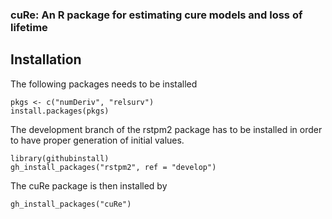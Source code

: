 ### cuRe: An R package for estimating cure models and loss of lifetime ###


Installation
-----------

The following packages needs to be installed

```
pkgs <- c("numDeriv", "relsurv")
install.packages(pkgs)
```

The development branch of the rstpm2 package has to be installed in order to have proper generation of initial values.
```
library(githubinstall)
gh_install_packages("rstpm2", ref = "develop")
```

The cuRe package is then installed by
```
gh_install_packages("cuRe")
```


